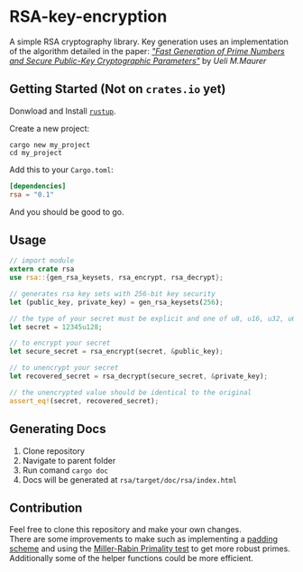 # RSA-key-encryption

A simple RSA cryptography library. Key generation uses an implementation of the algorithm detailed in the paper: *["Fast Generation of Prime Numbers and  Secure Public-Key Cryptographic Parameters"](https://link.springer.com/content/pdf/10.1007/BF00202269.pdf)* by *Ueli M.Maurer*

## Getting Started **(Not on `crates.io` yet)**

Donwload and Install [`rustup`](https://rustup.rs/).

Create a new project:

```
cargo new my_project
cd my_project
```

Add this to your `Cargo.toml`:

```toml
[dependencies]
rsa = "0.1"
```

And you should be good to go.

## Usage

```rust
// import module
extern crate rsa
use rsa::{gen_rsa_keysets, rsa_encrypt, rsa_decrypt};

// generates rsa key sets with 256-bit key security
let (public_key, private_key) = gen_rsa_keysets(256);

// the type of your secret must be explicit and one of u8, u16, u32, u64, and u128
let secret = 12345u128;

// to encrypt your secret
let secure_secret = rsa_encrypt(secret, &public_key);

// to unencrypt your secret
let recovered_secret = rsa_decrypt(secure_secret, &private_key);

// the unencrypted value should be identical to the original
assert_eq!(secret, recovered_secret);
```

## Generating Docs

1. Clone repository
2. Navigate to parent folder
3. Run comand `cargo doc`
4. Docs will be generated at `rsa/target/doc/rsa/index.html`

## Contribution

Feel free to clone this repository and make your own changes. \
There are some improvements to make such as implementing a [padding scheme](https://en.wikipedia.org/wiki/Padding_(cryptography)) and using the [Miller-Rabin Primality test](https://en.wikipedia.org/wiki/Miller%E2%80%93Rabin_primality_test) to get more robust primes. \
Additionally some of the helper functions could be more efficient.
